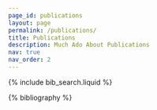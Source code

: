 ```yaml
---
page_id: publications
layout: page
permalink: /publications/
title: Publications
description: Much Ado About Publications
nav: true
nav_order: 2
---
```


<!-- _pages/publications.md -->

<!-- Bibsearch Feature -->

{% include bib_search.liquid %}

<div class="publications">

{% bibliography %}

</div>
